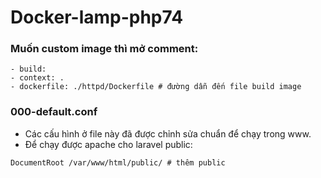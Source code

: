 # Docker-lamp-php74

### Muốn custom image thì mở comment:

```
- build:
- context: .
- dockerfile: ./httpd/Dockerfile # đường dẫn đến file build image
```

### 000-default.conf

- Các cấu hình ở file này đã được chỉnh sửa chuẩn để chạy trong www.
- Để chạy được apache cho laravel public:

```
DocumentRoot /var/www/html/public/ # thêm public 

 
```

